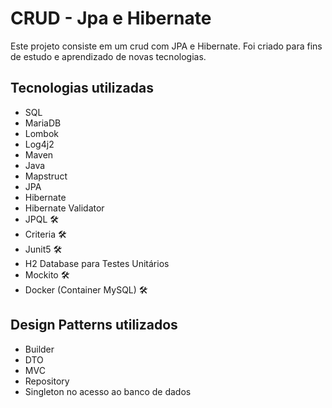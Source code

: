 # CRUD - Jpa e Hibernate

Este projeto consiste em um crud com JPA e Hibernate. Foi criado para fins de estudo e aprendizado de novas tecnologias.

## Tecnologias utilizadas
- SQL 
- MariaDB 
- Lombok
- Log4j2
- Maven
- Java
- Mapstruct
- JPA 
- Hibernate️
- Hibernate Validator
- JPQL 🛠️
- Criteria 🛠️
- Junit5 🛠️
- H2 Database para Testes Unitários
- Mockito 🛠️
- Docker (Container MySQL) 🛠️

## Design Patterns utilizados
- Builder
- DTO
- MVC
- Repository
- Singleton no acesso ao banco de dados


